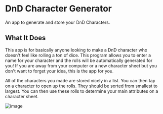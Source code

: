 # DnD Character Generator

An app to generate and store your DnD Characters.

## What It Does

This app is for basically anyone looking to make a DnD character who doesn't feel like rolling a ton of dice. This program allows you to enter a name for your character and the rolls will be automatically generated for you! If you are away from your computer or a new character sheet but you don't want to forget your idea, this is the app for you.


All of the characters you made are stored nicely in a list. You can then tap on a character to open up the rolls. They should be sorted from smallest to largest. You can then use these rolls to determine your main attributes on a character sheet.


![image](https://user-images.githubusercontent.com/104210692/192415481-92feda0f-84fd-4e6b-901b-b6c85fed661d.png)
